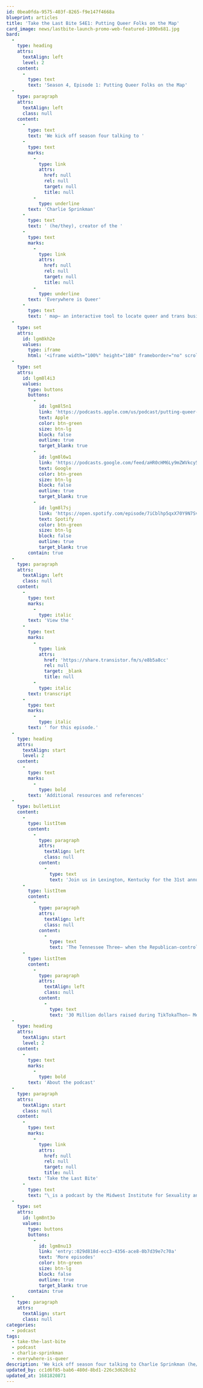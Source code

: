 ```yaml
---
id: 0bea0fda-9575-403f-8265-f9e147f4668a
blueprint: articles
title: 'Take the Last Bite S4E1: Putting Queer Folks on the Map'
card_image: news/lastbite-launch-promo-web-featured-1090x681.jpg
bard:
  -
    type: heading
    attrs:
      textAlign: left
      level: 2
    content:
      -
        type: text
        text: 'Season 4, Episode 1: Putting Queer Folks on the Map'
  -
    type: paragraph
    attrs:
      textAlign: left
      class: null
    content:
      -
        type: text
        text: 'We kick off season four talking to '
      -
        type: text
        marks:
          -
            type: link
            attrs:
              href: null
              rel: null
              target: null
              title: null
          -
            type: underline
        text: 'Charlie Sprinkman'
      -
        type: text
        text: ' (he/they), creator of the '
      -
        type: text
        marks:
          -
            type: link
            attrs:
              href: null
              rel: null
              target: null
              title: null
          -
            type: underline
        text: 'Everywhere is Queer'
      -
        type: text
        text: ' map– an interactive tool to locate queer and trans businesses around the globe. We chat about the inspiration for the project, the importance of promoting queer-owned businesses, and Sprinkman’s big ideas for the future of the map.'
  -
    type: set
    attrs:
      id: lgm8kh2e
      values:
        type: iframe
        html: '<iframe width="100%" height="180" frameborder="no" scrolling="no" seamless src="https://share.transistor.fm/e/e8b5a8cc"></iframe>'
  -
    type: set
    attrs:
      id: lgm8l4i3
      values:
        type: buttons
        buttons:
          -
            id: lgm8l5n1
            link: 'https://podcasts.apple.com/us/podcast/putting-queer-folks-on-the-map/id1582890778?i=1000609450217'
            text: Apple
            color: btn-green
            size: btn-lg
            block: false
            outline: true
            target_blank: true
          -
            id: lgm8l6w1
            link: 'https://podcasts.google.com/feed/aHR0cHM6Ly9mZWVkcy50cmFuc2lzdG9yLmZtL3Rha2UtdGhlLWxhc3QtYml0ZQ/episode/MDQ0YjJjOWUtNWNiMS00NjQ1LWE5ZjEtMmM1Zjc3NzgxYTQx?sa=X&ved=0CAUQkfYCahcKEwjw642otrP-AhUAAAAAHQAAAAAQAQ'
            text: Google
            color: btn-green
            size: btn-lg
            block: false
            outline: true
            target_blank: true
          -
            id: lgm8l7sj
            link: 'https://open.spotify.com/episode/7iCblhp5qxX70Y9N7SvdE8'
            text: Spotify
            color: btn-green
            size: btn-lg
            block: false
            outline: true
            target_blank: true
        contain: true
  -
    type: paragraph
    attrs:
      textAlign: left
      class: null
    content:
      -
        type: text
        marks:
          -
            type: italic
        text: 'View the '
      -
        type: text
        marks:
          -
            type: link
            attrs:
              href: 'https://share.transistor.fm/s/e8b5a8cc'
              rel: null
              target: _blank
              title: null
          -
            type: italic
        text: transcript
      -
        type: text
        marks:
          -
            type: italic
        text: ' for this episode.'
  -
    type: heading
    attrs:
      textAlign: start
      level: 2
    content:
      -
        type: text
        marks:
          -
            type: bold
        text: 'Additional resources and references'
  -
    type: bulletList
    content:
      -
        type: listItem
        content:
          -
            type: paragraph
            attrs:
              textAlign: left
              class: null
            content:
              -
                type: text
                text: 'Join us in Lexington, Kentucky for the 31st annual Midwest Bisexual Lesbian Gay Transgender Asexual College Conference! Learn more at mblgtacc.org '
      -
        type: listItem
        content:
          -
            type: paragraph
            attrs:
              textAlign: left
              class: null
            content:
              -
                type: text
                text: 'The Tennessee Three– when the Republican-controlled Tennessee House of Representatives expelled Justin Pearson and Justin Jones from their seats, their constituents were quick to ensure they were reinstated '
      -
        type: listItem
        content:
          -
            type: paragraph
            attrs:
              textAlign: left
              class: null
            content:
              -
                type: text
                text: '30 Million dollars raised during TikTokaThon– Mercury Stardust aka The Trans Handy Ma’am and Jory aka alluringskull on TikTok hosted a 30+ hour livestream to raise money for Point of Pride, an organization that creates access to gender-affirming healthcare needs'
  -
    type: heading
    attrs:
      textAlign: start
      level: 2
    content:
      -
        type: text
        marks:
          -
            type: bold
        text: 'About the podcast'
  -
    type: paragraph
    attrs:
      textAlign: start
      class: null
    content:
      -
        type: text
        marks:
          -
            type: link
            attrs:
              href: null
              rel: null
              target: null
              title: null
        text: 'Take the Last Bite'
      -
        type: text
        text: "\_is a podcast by the Midwest Institute for Sexuality and Gender Diversity. It's a direct counter to the Midwest Nice mentality— highlighting advocacy and activism by queer/trans communities in the Midwest region. Through each episode, we're aiming to unearth the often disregarded and unacknowledged contributions of queer and trans folks to social change through interviews, casual conversations and reflections on Midwest queer time, space, and place.\_"
  -
    type: set
    attrs:
      id: lgm8nt3o
      values:
        type: buttons
        buttons:
          -
            id: lgm8nu13
            link: 'entry::029d818d-ecc3-4356-ace8-0b7d39e7c70a'
            text: 'More episodes'
            color: btn-green
            size: btn-lg
            block: false
            outline: true
            target_blank: true
        contain: true
  -
    type: paragraph
    attrs:
      textAlign: start
      class: null
categories:
  - podcast
tags:
  - take-the-last-bite
  - podcast
  - charlie-sprinkman
  - everywhere-is-queer
description: 'We kick off season four talking to Charlie Sprinkman (he/they), creator of the Everywhere is Queer map– an interactive tool to locate queer and trans businesses around the globe. We chat about the inspiration for the project, the importance of promoting queer-owned businesses, and Sprinkman’s big ideas for the future of the map.'
updated_by: cc1d6f85-bab6-480d-8bd1-226c3d628cb2
updated_at: 1681820871
---
```

